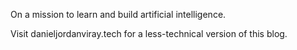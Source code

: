 On a mission to learn and build artificial intelligence.

Visit danieljordanviray.tech for a less-technical version of this blog.
